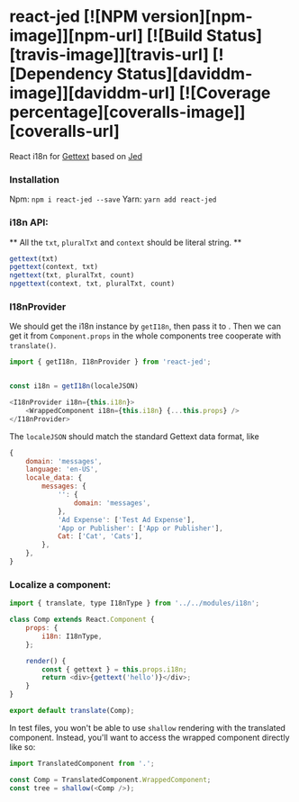 # react-jed [![NPM version][npm-image]][npm-url] [![Build Status][travis-image]][travis-url] [![Dependency Status][daviddm-image]][daviddm-url] [![Coverage percentage][coveralls-image]][coveralls-url]

React i18n for [Gettext](https://en.wikipedia.org/wiki/Gettext) based on [Jed](https://messageformat.github.io/Jed/)

### Installation
Npm: `npm i react-jed --save`
Yarn: `yarn add react-jed`


### i18n API:

** All the `txt`, `pluralTxt` and `context` should be literal string. **

```js
gettext(txt)
pgettext(context, txt)
ngettext(txt, pluralTxt, count)
npgettext(context, txt, pluralTxt, count)
```

### I18nProvider
We should get the i18n instance by `getI18n`, then pass it to <I18nProvider>. Then we can get it from `Component.props` in the whole components tree cooperate with `translate()`.

```js
import { getI18n, I18nProvider } from 'react-jed';


const i18n = getI18n(localeJSON)

<I18nProvider i18n={this.i18n}>
    <WrappedComponent i18n={this.i18n} {...this.props} />
</I18nProvider>
```

The `localeJSON` should match the standard Gettext data format, like
```js
{
    domain: 'messages',
    language: 'en-US',
    locale_data: {
        messages: {
            '': {
                domain: 'messages',
            },
            'Ad Expense': ['Test Ad Expense'],
            'App or Publisher': ['App or Publisher'],
            Cat: ['Cat', 'Cats'],
        },
    },
}
```

### Localize a component:

```js
import { translate, type I18nType } from '../../modules/i18n';

class Comp extends React.Component {
    props: {
        i18n: I18nType,
    };

    render() {
        const { gettext } = this.props.i18n;
        return <div>{gettext('hello')}</div>;
    }
}

export default translate(Comp);
```

In test files, you won't be able to use `shallow` rendering with the translated component. Instead, you'll want to access the wrapped component directly like so:

```js
import TranslatedComponent from '.';

const Comp = TranslatedComponent.WrappedComponent;
const tree = shallow(<Comp />);
```
